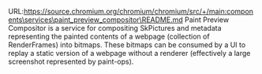 URL:https://source.chromium.org/chromium/chromium/src/+/main:components\services\paint_preview_compositor\README.md
Paint Preview Compositor is a service for compositing SkPictures and metadata
representing the painted contents of a webpage (collection of RenderFrames) into
bitmaps. These bitmaps can be consumed by a UI to replay a static version of a
webpage without a renderer (effectively a large screenshot represented by
paint-ops).

